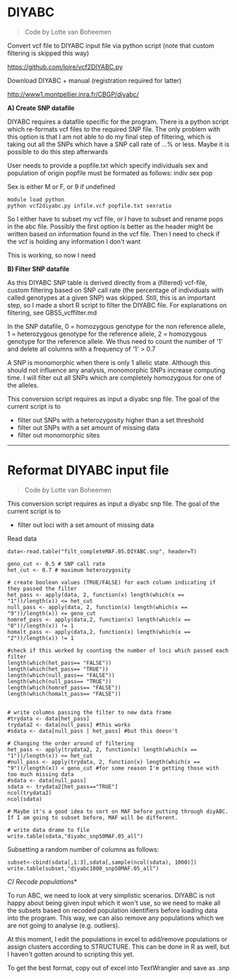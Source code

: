 DIYABC
===

> Code by Lotte van Boheemen

Convert vcf file to DIYABC input file via python script (note that custom filtering is skipped this way)

https://github.com/loire/vcf2DIYABC.py

Download DIYABC + manual (registration required for latter)

http://www1.montpellier.inra.fr/CBGP/diyabc/

**A)	Create SNP datafile**

DIYABC requires a datafile specific for the program. There is a python script which 
re-formats vcf files to the required SNP file. The only problem with this option is 
that I am not able to do my final step of filtering, which is taking out all the SNPs
which have a SNP call rate of ...% or less. Maybe it is possible to do this step afterwards

User needs to provide a popfile.txt which specify individuals sex and population of origin
popfile must be formated as follows:
indiv sex pop

Sex is either M or F, or 9 if undefined
```
module load python
python vcf2diyabc.py infile.vcf popfile.txt sexratio
```

So I either have to subset my vcf file, or I have to subset and rename pops in the abc 
file. Possibly the first option is better as the header might be written based on
information found in the vcf file. Then I need to check if the vcf is holding any information I don't want

This is working, so now I need 

**B)	Filter SNP datafile**

As this DIYABC SNP table is derived directly from a (filtered) vcf-file, custom filtering
based on SNP call rate (the percentage of individuals with called genotypes at a given
SNP) was skipped. Still, this is an important step, so I made a short R script to filter
the DIYABC file. For explanations on filtering, see GBS5_vcffilter.md

In the SNP datafile, 0 = homozygous genotype for the non reference allele, 1 = heterozygous
genotype for the reference allele, 2 = homozygous genotype for the reference allele. We
thus need to count the number of '1' and delete all columns with a frequency of '1' > 0.7

A SNP is monomorphic when there is only 1 allelic state. Although this should not influence
any analysis, monomorphic SNPs increase computing time. I will filter out all SNPs which
are completely homozygous for one of the alleles.

This conversion script requires as input a diyabc snp file. The goal of the current script is to 
- filter out SNPs with a heterozygosity higher than a set threshold
- filter out SNPs with a set amount of missing data
- filter out monomorphic sites

---

Reformat DIYABC input file
===

> Code by Lotte van Boheemen


This conversion script requires as input a diyabc snp file. The goal of the current script is to 
- filter out loci with a set amount of missing data

Read data

```{r}
data<-read.table("filt_completeMAF.05.DIYABC.snp", header=T)
```

```{r}
geno_cut <- 0.5 # SNP call rate
het_cut <- 0.7 # maximum heterozygosity

# create boolean values (TRUE/FALSE) for each column indicating if they passed the filter
het_pass <- apply(data, 2, function(x) length(which(x == "1"))/length(x)) <= het_cut
null_pass <- apply(data, 2, function(x) length(which(x == "9"))/length(x)) <= geno_cut
homref_pass <- apply(data,2, function(x) length(which(x == "0"))/length(x)) != 1
homalt_pass <- apply(data,2, function(x) length(which(x == "2"))/length(x)) != 1

#check if this worked by counting the number of loci which passed each filter
length(which(het_pass== "FALSE"))
length(which(het_pass== "TRUE"))
length(which(null_pass== "FALSE"))
length(which(null_pass== "TRUE"))
length(which(homref_pass== "FALSE"))
length(which(homalt_pass== "FALSE"))


# write columns passing the filter to new data frame
#trydata <- data[het_pass]
trydata2 <- data[null_pass] #this works
#sdata <- data[null_pass | het_pass] #but this doesn't

# Changing the order around of filtering
het_pass <- apply(trydata2, 2, function(x) length(which(x == "1"))/length(x)) <= het_cut
#null_pass <- apply(trydata, 2, function(x) length(which(x == "9"))/length(x)) < geno_cut #for some reason I'm getting those with too much missing data
#sdata <- data[null_pass]
sdata <- trydata2[het_pass=="TRUE"]
ncol(trydata2)
ncol(sdata)

# Maybe it's a good idea to sort on MAF before putting through diyABC. If I am going to subset before, MAF will be different. 

# write data drame to file
write.table(sdata,"diyabc_snp50MAF.05_all")
```


Subsetting a random number of columns as follows:
```{r}
subset<-cbind(sdata[,1:3],sdata[,sample(ncol(sdata), 1000)])
write.table(subset,"diyabc1000_snp50MAF.05_all")
```


*C)	Recode populations**

To run ABC, we need to look at very simplistic scenarios. DIYABC is not happy about being
given input which it won't use, so we need to make all the subsets based on recoded
population identifiers before loading data into the program. This way, we can also remove
any populations which we are not going to analyse (e.g. outliers).


At this moment, I edit the populations in excel to add/remove populations or assign 
clusters according to STRUCTURE. This can be done in R as well, but I haven't gotten
around to scripting this yet.

To get the best format, copy out of excel into TextWrangler and save as .snp

